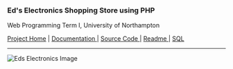 ### Ed's Electronics Shopping Store using PHP
Web Programming Term I, University of Northampton

<a href = "https://github.com/diwaslamsal/EdsElectronics">Project Home</a> | <a href = "https://diwaslamsal.github.io/EdsElectronics/diwas-lamsal-eds-electronics-18406547-technical-report.pdf" target="_blank"> Documentation </a> | <a href = "https://github.com/DiwasLamsal/EdsElectronics/tree/master/Assignment" target="_blank"> Source Code </a> | <a href = "https://diwaslamsal.github.io/EdsElectronics/readme.txt" target = "_blank"> Readme </a> | <a href = "https://diwaslamsal.github.io/EdsElectronics/diwas_assignment.sql" target = "_blank"> SQL </a>

<hr>

![Eds Electronics Image](https://diwaslamsal.com.np/assets/img/project_images/1598422497.2077-Logo-Captuasdasdare.JPEG)
